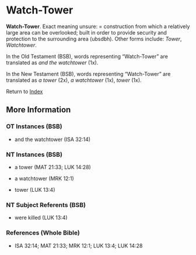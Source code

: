 # Watch-Tower
**Watch-Tower**. 
Exact meaning unsure: = construction from which a relatively large area can be overlooked; built in order to provide security and protection to the surrounding area (ubsdbh). 
Other forms include: 
*Tower*, *Watchtower*. 


In the Old Testament (BSB), words representing “Watch-Tower” are translated as 
*and the watchtower* (1x). 


In the New Testament (BSB), words representing “Watch-Tower” are translated as 
*a tower* (2x), *a watchtower* (1x), *tower* (1x). 


Return to [Index](00-Index.md)

## More Information

### OT Instances (BSB)

* and the watchtower (ISA 32:14)



### NT Instances (BSB)

* a tower (MAT 21:33; LUK 14:28)

* a watchtower (MRK 12:1)

* tower (LUK 13:4)



### NT Subject Referents (BSB)

* were killed (LUK 13:4)



### References (Whole Bible)

* ISA 32:14; MAT 21:33; MRK 12:1; LUK 13:4; LUK 14:28



